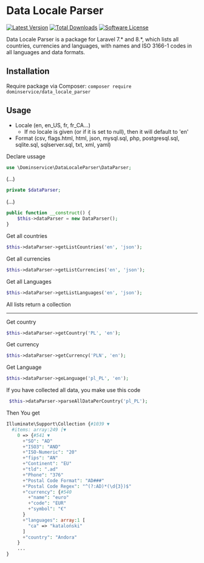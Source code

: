 # Data Locale Parser

[![Latest Version](https://img.shields.io/github/release/dominservice/data_locale_parser.svg?style=flat-square)](https://github.com/dominservice/laravel_chat/releases)
[![Total Downloads](https://img.shields.io/packagist/dt/dominservice/data_locale_parser.svg?style=flat-square)](https://packagist.org/packages/dominservice/laravel_chat)
[![Software License](https://img.shields.io/badge/license-MIT-brightgreen.svg?style=flat-square)](LICENSE)

Data Locale Parser is a package for Laravel 7.* and 8.*, which lists all countries, currencies and languages, with names and ISO 3166-1 codes in all languages and data formats.

## Installation

Require package via Composer: `composer require dominservice/data_locale_parser`

## Usage

- Locale (en, en_US, fr, fr_CA...)
    - If no locale is given (or if it is set to null), then it will default to 'en'
- Format (csv, flags.html, html, json, mysql.sql, php, postgresql.sql, sqlite.sql, sqlserver.sql, txt, xml, yaml)

Declare ussage
```php
use \Dominservice\DataLocaleParser\DataParser;
```
(...)
```php
private $dataParser;
```
(...)
```php
public function __construct() {
    $this->dataParser = new DataParser();
}
```
Get all countries
```php
$this->dataParser->getListCountries('en', 'json');
```
Get all currencies
```php
$this->dataParser->getListCurrencies('en', 'json');
```
Get all Languages
```php
$this->dataParser->getListLanguages('en', 'json');
```

All lists return a collection
___

Get country
```php
$this->dataParser->getCountry('PL', 'en');
```
Get currency
```php
$this->dataParser->getCurrency('PLN', 'en');
```
Get Language
```php
$this->dataParser->geLanguage('pl_PL', 'en');
```
If you have collected all data, you make use this code
```php
 $this->dataParser->parseAllDataPerCountry('pl_PL');
```
Then You get 
```php
Illuminate\Support\Collection {#1039 ▼
  #items: array:249 [▼
    0 => {#541 ▼
      +"SO": "AD"
      +"ISO3": "AND"
      +"ISO-Numeric": "20"
      +"fips": "AN"
      +"Continent": "EU"
      +"tld": ".ad"
      +"Phone": "376"
      +"Postal Code Format": "AD###"
      +"Postal Code Regex": "^(?:AD)*(\d{3})$"
      +"currency": {#540
        +"name": "euro"
        +"code": "EUR"
        +"symbol": "€"
      }
      +"languages": array:1 [
        "ca" => "kataloński"
      ]
      +"country": "Andora"
    }
    ...
}
```